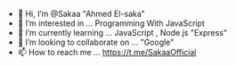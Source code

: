 - 👋 Hi, I’m @Sakaa "Ahmed El-saka"
- 👀 I’m interested in ... Programming With JavaScript
- 🌱 I’m currently learning ... JavaScript , Node.js "Express"
- 💞️ I’m looking to collaborate on ... "Google"
- 📫 How to reach me ... https://t.me/SakaaOfficial
